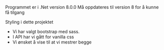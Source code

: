 Programmet er i .Net version 8.0.0
Må oppdateres til version 8 for å kunne få tilgang

Styling i dette projektet
 - Vi har valgt bootstrap med sass.
 - I API har vi gått for vanilla css
 - Vi ønsket å vise til at vi mestrer begge